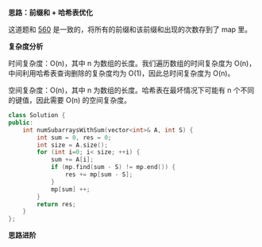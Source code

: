 **思路：前缀和 + 哈希表优化**

这道题和 [560](https://github.com/rongweihe/LeetCode/blob/master/algorithms/cpp/560-subarray-sum-equals-k.md) 是一致的，将所有的前缀和该前缀和出现的次数存到了 map 里。

**复杂度分析**

时间复杂度：O(n)，其中 n 为数组的长度。我们遍历数组的时间复杂度为 O(n)，中间利用哈希表查询删除的复杂度均为 O(1)，因此总时间复杂度为 O(n)。

空间复杂度：O(n)，其中 n 为数组的长度。哈希表在最坏情况下可能有 n 个不同的键值，因此需要 O(n) 的空间复杂度。

```c++
class Solution {
public:
    int numSubarraysWithSum(vector<int>& A, int S) {
        int sum = 0, res = 0;
        int size = A.size();
        for (int i=0; i< size; ++i) {
            sum += A[i];
            if (mp.find(sum - S) != mp.end()) {
                res += mp[sum - S];
            }
            mp[sum] ++;
        }
        return res;
    }
};
```



**思路进阶**

